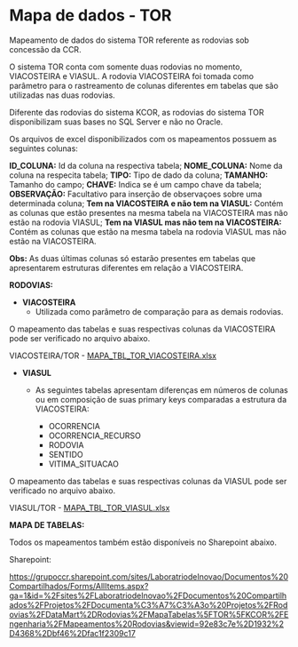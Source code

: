 # Mapa de dados - TOR
Mapeamento de dados do sistema TOR referente as rodovias sob concessão da CCR.

O sistema TOR conta com somente duas rodovias no momento, VIACOSTEIRA e VIASUL. A rodovia VIACOSTEIRA foi tomada como parâmetro para o rastreamento de colunas diferentes em  tabelas que são utilizadas nas duas rodovias.

Diferente das rodovias do sistema KCOR, as rodovias do sistema TOR disponibilizam suas bases no SQL Server e não no Oracle.

Os arquivos de excel disponibilizados com os mapeamentos possuem as seguintes colunas:

**ID_COLUNA:** Id da coluna na respectiva tabela;
**NOME_COLUNA:** Nome da coluna na respecita tabela;
**TIPO:** Tipo de dado da coluna;
**TAMANHO:** Tamanho do campo;
**CHAVE:** Indica se é um campo chave da tabela;
**OBSERVAÇÃO:** Facultativo para inserção de observaçoes sobre uma determinada coluna;
**Tem na VIACOSTEIRA e não tem na VIASUL:** Contém as colunas que estão presentes na mesma tabela na VIACOSTEIRA mas não estão na rodovia VIASUL;
**Tem na VIASUL mas não tem na VIACOSTEIRA:** Contém as colunas que estão na mesma tabela na rodovia VIASUL mas não estão na VIACOSTEIRA.

**Obs:** As duas últimas colunas só estarão presentes em tabelas que apresentarem estruturas diferentes em relação a VIACOSTEIRA.

**RODOVIAS:**
 
- **VIACOSTEIRA** 
  * Utilizada como parâmetro de comparação para as demais rodovias.

O mapeamento das tabelas e suas respectivas colunas da VIACOSTEIRA pode ser verificado no arquivo abaixo.

VIACOSTEIRA/TOR - [MAPA_TBL_TOR_VIACOSTEIRA.xlsx](/.attachments/MAPA_TBL_TOR_VIACOSTEIRA-a6e7d24a-1b94-44c7-95c1-e1c4d6a7874f.xlsx)

- **VIASUL**   
  * As seguintes tabelas apresentam diferenças em números de colunas ou em composição de suas primary keys comparadas a estrutura da VIACOSTEIRA:

    - OCORRENCIA
    - OCORRENCIA_RECURSO
    - RODOVIA
    - SENTIDO
    - VITIMA_SITUACAO

O mapeamento das tabelas e suas respectivas colunas da VIASUL pode ser verificado no arquivo abaixo.

VIASUL/TOR - [MAPA_TBL_TOR_VIASUL.xlsx](/.attachments/MAPA_TBL_TOR_VIASUL-a1398593-847c-4db4-8af4-89548e05c3bc.xlsx)


**MAPA DE TABELAS:**

Todos os mapeamentos também estão disponíveis no Sharepoint abaixo.

Sharepoint:

https://grupoccr.sharepoint.com/sites/LaboratriodeInovao/Documentos%20Compartilhados/Forms/AllItems.aspx?ga=1&id=%2Fsites%2FLaboratriodeInovao%2FDocumentos%20Compartilhados%2FProjetos%2FDocumenta%C3%A7%C3%A3o%20Projetos%2FRodovias%2FDataMart%2DRodovias%2FMapaTabelas%5FTOR%5FKCOR%2FEngenharia%2FMapeamentos%20Rodovias&viewid=92e83c7e%2D1932%2D4368%2Dbf46%2Dfac1f2309c17
